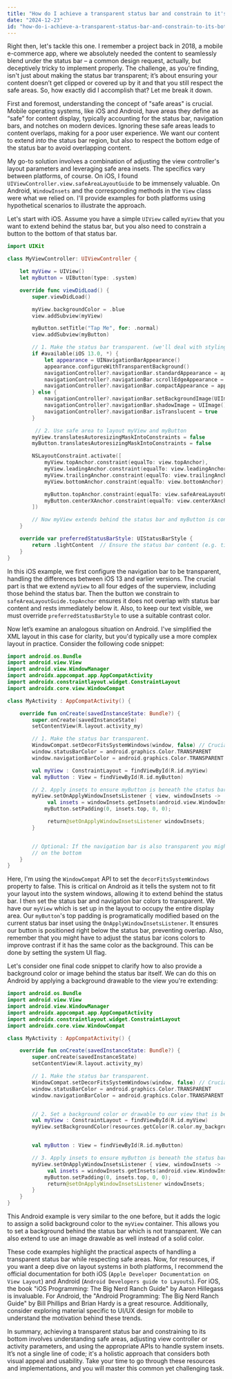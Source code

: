 ```yaml
---
title: "How do I achieve a transparent status bar and constrain to it's bottom?"
date: "2024-12-23"
id: "how-do-i-achieve-a-transparent-status-bar-and-constrain-to-its-bottom"
---
```


Right then, let's tackle this one. I remember a project back in 2018, a mobile e-commerce app, where we absolutely needed the content to seamlessly blend under the status bar – a common design request, actually, but deceptively tricky to implement properly. The challenge, as you're finding, isn't just about making the status bar transparent; it’s about ensuring your content doesn’t get clipped or covered up by it and that you still respect the safe areas. So, how exactly did I accomplish that? Let me break it down.

First and foremost, understanding the concept of "safe areas" is crucial. Mobile operating systems, like iOS and Android, have areas they define as “safe” for content display, typically accounting for the status bar, navigation bars, and notches on modern devices. Ignoring these safe areas leads to content overlaps, making for a poor user experience. We want our content to extend *into* the status bar region, but also to respect the bottom edge of the status bar to avoid overlapping content.

My go-to solution involves a combination of adjusting the view controller's layout parameters and leveraging safe area insets. The specifics vary between platforms, of course. On iOS, I found `UIViewController.view.safeAreaLayoutGuide` to be immensely valuable. On Android, `WindowInsets` and the corresponding methods in the `View` class were what we relied on. I'll provide examples for both platforms using hypothetical scenarios to illustrate the approach.

Let's start with iOS. Assume you have a simple `UIView` called `myView` that you want to extend behind the status bar, but you also need to constrain a button to the bottom of that status bar.

```swift
import UIKit

class MyViewController: UIViewController {

    let myView = UIView()
    let myButton = UIButton(type: .system)

    override func viewDidLoad() {
        super.viewDidLoad()

        myView.backgroundColor = .blue
        view.addSubview(myView)

        myButton.setTitle("Tap Me", for: .normal)
        view.addSubview(myButton)

        // 1. Make the status bar transparent. (we'll deal with styling later)
        if #available(iOS 13.0, *) {
            let appearance = UINavigationBarAppearance()
            appearance.configureWithTransparentBackground()
            navigationController?.navigationBar.standardAppearance = appearance
            navigationController?.navigationBar.scrollEdgeAppearance = appearance
            navigationController?.navigationBar.compactAppearance = appearance
        } else {
            navigationController?.navigationBar.setBackgroundImage(UIImage(), for: .default)
            navigationController?.navigationBar.shadowImage = UIImage()
            navigationController?.navigationBar.isTranslucent = true
        }

         // 2. Use safe area to layout myView and myButton
        myView.translatesAutoresizingMaskIntoConstraints = false
        myButton.translatesAutoresizingMaskIntoConstraints = false

        NSLayoutConstraint.activate([
            myView.topAnchor.constraint(equalTo: view.topAnchor),
            myView.leadingAnchor.constraint(equalTo: view.leadingAnchor),
            myView.trailingAnchor.constraint(equalTo: view.trailingAnchor),
            myView.bottomAnchor.constraint(equalTo: view.bottomAnchor),

            myButton.topAnchor.constraint(equalTo: view.safeAreaLayoutGuide.topAnchor),
            myButton.centerXAnchor.constraint(equalTo: view.centerXAnchor),
        ])

        // Now myView extends behind the status bar and myButton is constrainted to safe area.
    }

    override var preferredStatusBarStyle: UIStatusBarStyle {
        return .lightContent  // Ensure the status bar content (e.g. time, wifi) is visible against the content background.
    }
}
```

In this iOS example, we first configure the navigation bar to be transparent, handling the differences between iOS 13 and earlier versions. The crucial part is that we extend `myView` to all four edges of the superview, including those behind the status bar. Then the button we constrain to `safeAreaLayoutGuide.topAnchor` ensures it does not overlap with status bar content and rests immediately below it. Also, to keep our text visible, we must override `preferredStatusBarStyle` to use a suitable contrast color.

Now let’s examine an analogous situation on Android. I've simplified the XML layout in this case for clarity, but you'd typically use a more complex layout in practice. Consider the following code snippet:

```kotlin
import android.os.Bundle
import android.view.View
import android.view.WindowManager
import androidx.appcompat.app.AppCompatActivity
import androidx.constraintlayout.widget.ConstraintLayout
import androidx.core.view.WindowCompat

class MyActivity : AppCompatActivity() {

    override fun onCreate(savedInstanceState: Bundle?) {
        super.onCreate(savedInstanceState)
        setContentView(R.layout.activity_my)

        // 1. Make the status bar transparent.
        WindowCompat.setDecorFitsSystemWindows(window, false) // Crucial for extending behind status bar
        window.statusBarColor = android.graphics.Color.TRANSPARENT
        window.navigationBarColor = android.graphics.Color.TRANSPARENT

        val myView : ConstraintLayout = findViewById(R.id.myView)
        val myButton : View = findViewById(R.id.myButton)

        // 2. Apply insets to ensure myButton is beneath the status bar.
        myView.setOnApplyWindowInsetsListener { view, windowInsets ->
             val insets = windowInsets.getInsets(android.view.WindowInsets.Type.systemBars())
            myButton.setPadding(0, insets.top, 0, 0);

             return@setOnApplyWindowInsetsListener windowInsets;
        }


        // Optional: If the navigation bar is also transparent you might need similar insets
        // on the bottom
    }
}
```

Here, I'm using the `WindowCompat` API to set the `decorFitsSystemWindows` property to false. This is critical on Android as it tells the system not to fit your layout into the system windows, allowing it to extend behind the status bar. I then set the status bar and navigation bar colors to transparent. We have our `myView` which is set up in the layout to occupy the entire display area. Our `myButton`'s top padding is programatically modified based on the current status bar inset using the `OnApplyWindowInsetsListener`. It ensures our button is positioned right below the status bar, preventing overlap. Also, remember that you might have to adjust the status bar icons colors to improve contrast if it has the same color as the background. This can be done by setting the system UI flag.

Let's consider one final code snippet to clarify how to also provide a background color or image behind the status bar itself. We can do this on Android by applying a background drawable to the view you're extending:

```kotlin
import android.os.Bundle
import android.view.View
import android.view.WindowManager
import androidx.appcompat.app.AppCompatActivity
import androidx.constraintlayout.widget.ConstraintLayout
import androidx.core.view.WindowCompat

class MyActivity : AppCompatActivity() {

    override fun onCreate(savedInstanceState: Bundle?) {
        super.onCreate(savedInstanceState)
        setContentView(R.layout.activity_my)

        // 1. Make the status bar transparent.
        WindowCompat.setDecorFitsSystemWindows(window, false) // Crucial for extending behind status bar
        window.statusBarColor = android.graphics.Color.TRANSPARENT
        window.navigationBarColor = android.graphics.Color.TRANSPARENT


        // 2. Set a background color or drawable to our view that is beneath the status bar.
        val myView : ConstraintLayout = findViewById(R.id.myView)
        myView.setBackgroundColor(resources.getColor(R.color.my_background_color, theme));


        val myButton : View = findViewById(R.id.myButton)

        // 3. Apply insets to ensure myButton is beneath the status bar.
        myView.setOnApplyWindowInsetsListener { view, windowInsets ->
             val insets = windowInsets.getInsets(android.view.WindowInsets.Type.systemBars())
            myButton.setPadding(0, insets.top, 0, 0);
             return@setOnApplyWindowInsetsListener windowInsets;
        }
    }
}
```

This Android example is very similar to the one before, but it adds the logic to assign a solid background color to the `myView` container. This allows you to set a background behind the status bar which is not transparent. We can also extend to use an image drawable as well instead of a solid color.

These code examples highlight the practical aspects of handling a transparent status bar while respecting safe areas. Now, for resources, if you want a deep dive on layout systems in both platforms, I recommend the official documentation for both iOS (`Apple Developer Documentation on View Layout`) and Android (`Android Developers guide to Layouts`). For iOS, the book "iOS Programming: The Big Nerd Ranch Guide" by Aaron Hillegass is invaluable. For Android, the "Android Programming: The Big Nerd Ranch Guide" by Bill Phillips and Brian Hardy is a great resource. Additionally, consider exploring material specific to UI/UX design for mobile to understand the motivation behind these trends.

In summary, achieving a transparent status bar and constraining to its bottom involves understanding safe areas, adjusting view controller or activity parameters, and using the appropriate APIs to handle system insets. It’s not a single line of code; it's a holistic approach that considers both visual appeal and usability. Take your time to go through these resources and implementations, and you will master this common yet challenging task.
